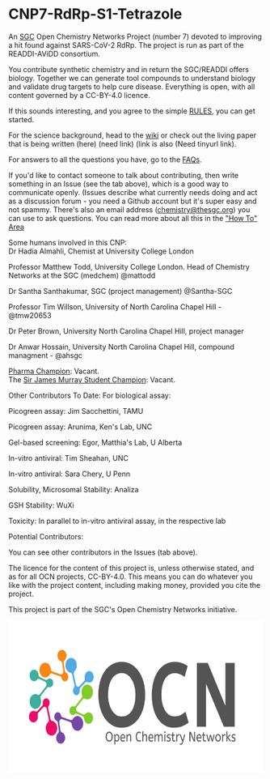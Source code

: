 # CNP7-RdRp-S1-Tetrazole

An [SGC]((https://www.thesgc.org/)) Open Chemistry Networks Project (number 7) devoted to improving a hit found against SARS-CoV-2 RdRp. The project is run as part of the READDI-AViDD consortium.

You contribute synthetic chemistry and in return the SGC/READDI offers biology. Together we can generate tool compounds to understand biology and validate drug targets to help cure disease. Everything is open, with all content governed by a CC-BY-4.0 licence.

If this sounds interesting, and you agree to the simple [RULES](https://www.thesgc.org/sgc-open-chemistry-networks/terms-of-use), you can get started.

For the science background, head to the [wiki](https://github.com/StructuralGenomicsConsortium/CNP7-RdRp-S1-Tetrazole/wiki) or check out the living paper that is being written (here) (need link) (link is also (Need tinyurl link).

For answers to all the questions you have, go to the [FAQs](https://www.thesgc.org/sgc-open-chemistry-networks/faq).

If you'd like to contact someone to talk about contributing, then write something in an Issue (see the tab above), which is a good way to communicate openly. (Issues describe what currently needs doing and act as a discussion forum - you need a Github account but it's super easy and not spammy. There's also an email address (chemistry@thesgc.org) you can use to ask questions. You can read more about all this in the ["How To" Area](https://github.com/StructuralGenomicsConsortium/Chemistry_TechOps_HowTo/wiki)

Some humans involved in this CNP:  
Dr Hadia Almahli, Chemist at University College London

Professor Matthew Todd, University College London. Head of Chemistry Networks at the SGC (medchem) @mattodd  

Dr Santha Santhakumar, SGC (project management) @Santha-SGC 

Professor Tim Willson, University of North Carolina Chapel Hill - @tmw20653   

Dr Peter Brown, University North Carolina Chapel Hill, project manager  

Dr Anwar Hossain, University North Carolina Chapel Hill, compound managment - @ahsgc 
 

[Pharma Champion](https://github.com/StructuralGenomicsConsortium/Chemistry_TechOps_HowTo/wiki/Pharma-Industry-Champions): Vacant.    
The [Sir James Murray Student Champion](https://www.thesgc.org/sgc-open-chemistry-networks/champions-program): Vacant.  

Other Contributors To Date: 
For biological assay:

Picogreen assay: Jim Sacchettini, TAMU

Picogreen assay: Arunima, Ken's Lab, UNC

Gel-based screening: Egor, Matthia's Lab, U Alberta

In-vitro antiviral: Tim Sheahan, UNC

In-vitro antiviral: Sara Chery, U Penn

Solubility, Microsomal Stability: Analiza

GSH Stability: WuXi

Toxicity: In parallel to in-vitro antiviral assay, in the respective lab


Potential Contributors:


You can see other contributors in the Issues (tab above).

The licence for the content of this project is, unless otherwise stated, and as for all OCN projects, CC-BY-4.0. This means you can do whatever you like with the project content, including making money, provided you cite the project.

This project is part of the SGC's Open Chemistry Networks initiative.

<a href="url"><img src="https://github.com/StructuralGenomicsConsortium/Chemistry_TechOps_HowTo/blob/main/Open%20Chemistry%20Networks%20Logos/OCN_Logo_Final_smban.png?raw=true" align="centre" height="300" ></a>
